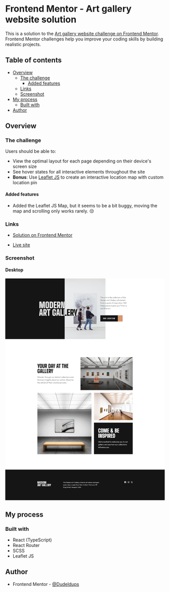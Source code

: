 # Frontend Mentor - Art gallery website solution

This is a solution to the [Art gallery website challenge on Frontend Mentor](https://www.frontendmentor.io/challenges/art-gallery-website-yVdrZlxyA). Frontend Mentor challenges help you improve your coding skills by building realistic projects.

## Table of contents

- [Overview](#overview)
  - [The challenge](#the-challenge)
    - [Added features](#added-features)
  - [Links](#links)
  - [Screenshot](#screenshot)
- [My process](#my-process)
  - [Built with](#built-with)
- [Author](#author)

## Overview

### The challenge

Users should be able to:

- View the optimal layout for each page depending on their device's screen size
- See hover states for all interactive elements throughout the site
- **Bonus**: Use [Leaflet JS](https://leafletjs.com/) to create an interactive location map with custom location pin

#### Added features

- Added the Leaflet JS Map, but it seems to be a bit buggy, moving the map and scrolling only works rarely. 😒

### Links

- [Solution on Frontend Mentor](https://www.frontendmentor.io/solutions/reacttsscss-art-gallery-website-leafletjs-map-ZZemWfJPwD)

- [Live site](https://art-gallery-9000.netlify.app/)

### Screenshot

#### Desktop

![Solution](https://github.com/Dudeldups/FM-art-gallery-website/blob/main/screenshots/desktop.png)

## My process

### Built with

- React (TypeScript)
- React Router
- SCSS
- Leaflet JS

## Author

- Frontend Mentor - [@Dudeldups](https://www.frontendmentor.io/profile/Dudeldups)
